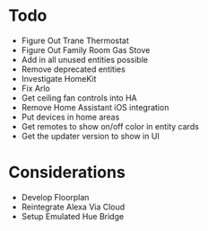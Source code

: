 # Todo

- Figure Out Trane Thermostat
- Figure Out Family Room Gas Stove
- Add in all unused entities possible
- Remove deprecated entities
- Investigate HomeKit
- Fix Arlo
- Get ceiling fan controls into HA
- Remove Home Assistant iOS integration
- Put devices in home areas
- Get remotes to show on/off color in entity cards
- Get the updater version to show in UI

# Considerations

- Develop Floorplan
- Reintegrate Alexa Via Cloud
- Setup Emulated Hue Bridge
